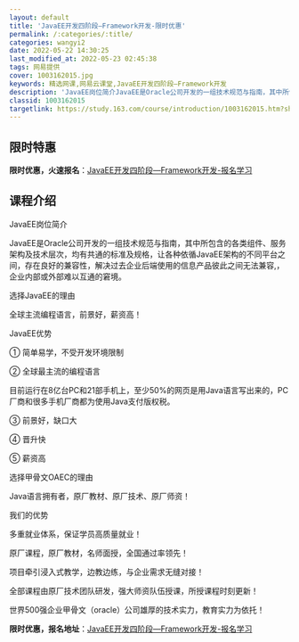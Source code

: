 ```yaml
---
layout: default
title: 'JavaEE开发四阶段—Framework开发-限时优惠'
permalink: /:categories/:title/
categories: wangyi2
date: 2022-05-22 14:30:25
last_modified_at: 2022-05-23 02:45:38
tags: 网易提供
cover: 1003162015.jpg
keywords: 精选网课,网易云课堂,JavaEE开发四阶段—Framework开发
description: 'JavaEE岗位简介JavaEE是Oracle公司开发的一组技术规范与指南，其中所包含的各类组件、服务架构及技术层次，均'
classid: 1003162015
targetlink: https://study.163.com/course/introduction/1003162015.htm?share=1&shareId=1025206652&utm_campaign=share&utm_medium=iphoneShare&utm_source=&utm_u=1025206652
---
```


## 限时特惠

**限时优惠，火速报名**：[JavaEE开发四阶段—Framework开发-报名学习](https://study.163.com/course/introduction/1003162015.htm?share=1&shareId=1025206652&utm_campaign=share&utm_medium=iphoneShare&utm_source=&utm_u=1025206652)

## 课程介绍

JavaEE岗位简介

JavaEE是Oracle公司开发的一组技术规范与指南，其中所包含的各类组件、服务架构及技术层次，均有共通的标准及规格，让各种依循JavaEE架构的不同平台之间，存在良好的兼容性，解决过去企业后端使用的信息产品彼此之间无法兼容,，企业内部或外部难以互通的窘境。

选择JavaEE的理由

全球主流编程语言，前景好，薪资高！

JavaEE优势

①	简单易学，不受开发环境限制

②	全球最主流的编程语言

目前运行在8亿台PC和21部手机上，至少50%的网页是用Java语言写出来的，PC厂商和很多手机厂商都为使用Java支付版权税。

③	前景好，缺口大

④	晋升快

⑤	薪资高

选择甲骨文OAEC的理由

Java语言拥有者，原厂教材、原厂技术、原厂师资！

我们的优势

多重就业体系，保证学员高质量就业！

原厂课程，原厂教材，名师面授，全国通过率领先！

项目牵引浸入式教学，边教边练，与企业需求无缝对接！

全部课程由原厂技术团队研发，强大师资队伍授课，所授课程时刻更新！

世界500强企业甲骨文（oracle）公司雄厚的技术实力，教育实力为依托！

**限时优惠，报名地址**：[JavaEE开发四阶段—Framework开发-报名学习](https://study.163.com/course/introduction/1003162015.htm?share=1&shareId=1025206652&utm_campaign=share&utm_medium=iphoneShare&utm_source=&utm_u=1025206652)

